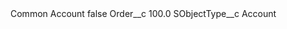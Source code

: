 <?xml version="1.0" encoding="UTF-8"?>
<CustomMetadata xmlns="http://soap.sforce.com/2006/04/metadata" xmlns:xsi="http://www.w3.org/2001/XMLSchema-instance" xmlns:xsd="http://www.w3.org/2001/XMLSchema">
    <label>Common Account</label>
    <protected>false</protected>
    <values>
        <field>Order__c</field>
        <value xsi:type="xsd:double">100.0</value>
    </values>
    <values>
        <field>SObjectType__c</field>
        <value xsi:type="xsd:string">Account</value>
    </values>
</CustomMetadata>
